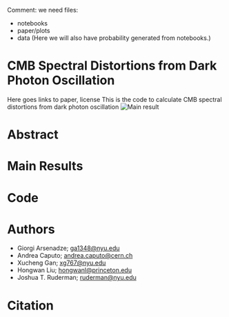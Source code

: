 Comment: we need files:
* notebooks
* paper/plots
* data (Here we will also have probability generated from notebooks.)
  


# CMB Spectral Distortions from Dark Photon Oscillation
Here goes links to paper, license
This is the code to calculate CMB spectral distortions from dark photon oscillation
![Main result](image.png)

# Abstract

# Main Results

# Code

# Authors
* Giorgi Arsenadze; ga1348@nyu.edu
* Andrea Caputo; andrea.caputo@cern.ch
* Xucheng Gan; xg767@nyu.edu
* Hongwan Liu; hongwanl@princeton.edu
* Joshua T. Ruderman; ruderman@nyu.edu

# Citation

